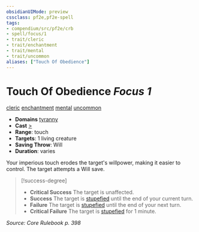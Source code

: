 ```yaml
---
obsidianUIMode: preview
cssclass: pf2e,pf2e-spell
tags:
- compendium/src/pf2e/crb
- spell/focus/1
- trait/cleric
- trait/enchantment
- trait/mental
- trait/uncommon
aliases: ["Touch Of Obedience"]
---
```

# Touch Of Obedience *Focus 1*   
[cleric](Reference/Rules/Traits/cleric.md "Cleric Class Trait")  [enchantment](enchantment.md "Enchantment School Trait")  [mental](mental.md "Mental Effect Trait")  [uncommon](uncommon.md "Uncommon Rarity Trait")  

- **Domains** [tyranny](Reference/Compendium/Setting/domains.md#Tyranny)
- **Cast** [>](chapter-9-playing-the-game.md#Actions "Single Action") 
- **Range**: touch
- **Targets**: 1 living creature
- **Saving Throw**: Will
- **Duration**: varies

Your imperious touch erodes the target's willpower, making it easier to control. The target attempts a Will save.

> [!success-degree] 
> - **Critical Success** The target is unaffected.
> - **Success** The target is [stupefied](conditions.md#Stupefied) until the end of your current turn.
> - **Failure** The target is [stupefied](conditions.md#Stupefied) until the end of your next turn.
> - **Critical Failure** The target is [stupefied](conditions.md#Stupefied) for 1 minute.

*Source: Core Rulebook p. 398*